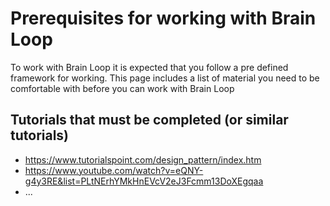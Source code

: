 # Prerequisites for working with Brain Loop

To work with Brain Loop it is expected that you follow a pre defined framework for working. This page includes a list of material you
need to be comfortable with before you can work with Brain Loop

## Tutorials that must be completed (or similar tutorials)
* https://www.tutorialspoint.com/design_pattern/index.htm
* https://www.youtube.com/watch?v=eQNY-g4y3RE&list=PLtNErhYMkHnEVcV2eJ3Fcmm13DoXEgqaa
* ...
